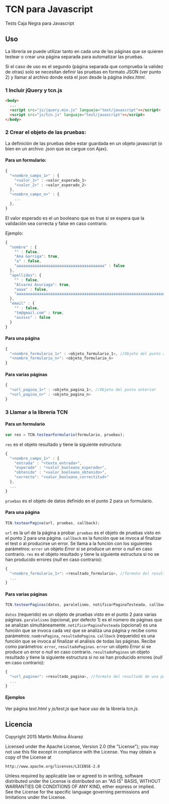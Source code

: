 # TCN para Javascript
Tests Caja Negra para Javascript

## Uso
La librería se puede utilizar tanto en cada una de las páginas que se quieren testear o crear una página separada para automatizar las pruebas.

Si el caso de uso es el segundo (página separada que comprueba la validez de otras) solo se necesitan definir las pruebas en formato JSON (ver punto 2) y llamar al archivo donde está el json desde la página *index.html*.

### 1 Incluir jQuery y tcn.js
```html
<body>
  ...
  <script src="js/jquery.min.js" languaje="text/javascript"></script>
  <script src="js/tcn.js" languaje="text/javascript"></script>
</body>  
```

### 2 Crear el objeto de las pruebas:
La definición de las pruebas debe estar guardada en un objeto javascript (o bien en un archivo .json que se cargue con Ajax).

#### Para un formulario:
```javascript
{
  "<nombre_campo_1>" : {
    "<valor_1>" : <valor_esperado_1>
    "<valor_2>" : <valor_esperado_2>
  },
  "<nombre_campo_n>" : {
    ...
  },
}
```

El valor esperado es el un booleano que es true si se espera que la validación sea correcta y false en caso contrario.

Ejemplo:
```javascript
{
  "nombre" : {
    "" : false,
    "Ana Garriga": true,
    "a" : false,
    "aaaaaaaaaaaaaaaaaaaaaaaaaaaaaaaaaaaaaaa" : false
  },
  "apellidos": {
    "" : false,
    "Alvarez Asuriaga": true,
    "aaaa" : false,
    "aaaaaaaaaaaaaaaaaaaaaaaaaaaaaaaaaaaaaaaaaaaaaaaaaaaaaaaaaaaaaaaaaaaaaaaaaaaaaa" : false
  },
  "email" : {
    "" : false,
    "tm@gmail.com" : true,
    "asssss" : false
  }
}
```
#### Para una página
```javascript
{
  "<nombre_formulario_1>" : <objeto_formulario_1>, //Objeto del punto anterior
  "<nombre_formulario_n>": <objeto_formulario_n>
}
```

#### Para varias páginas
```javascript
{
  "<url_pagina_1>" : <objeto_pagina_1>, //Objeto del punto anterior
  "<url_pagina_n>" : <objeto_pagina_n>
}
```

### 3 Llamar a la librería TCN
#### Para un formulario
```javascript
var res = TCN.testearFormulario(formulario, pruebas);
```
`res` es el objeto resultado y tiene la siguiente estructura:
```javascript
{
  "<nombre_campo_1>" : {
    "entrada" : "<texto_entrada>",
    "esperado" : "<valor_booleano_esperado>",
    "obtenido" : "<valor_booleano_obtenido>",
    "correcto": "<valor_booleano_correctitud>"
  },
  ...
}
```

`pruebas` es el objeto de datos definido en el punto 2 para un formulario.

#### Para una página
```javascript
TCN.testearPagina(url, pruebas, callback);
```
`url` es la url de la página a probar.
`pruebas` es el objeto de pruebas visto en el punto 2 para una página.
`callback` es la función que se invoca al finalizar el test o al producirse un error. Se llama a la función con los siguientes parámetros:
`error` un objeto *Error* si se produce un error o *null* en caso contrario.
`res` es el objeto resultado y tiene la siguiente estructura si no se han producido errores (*null* en caso contrario):
```javascript
{
  "<nombre_formulario_1>": <resultado_formulario>, //formato del resultado del punto anterior
  ...
}
```
#### Para varias páginas
```javascript
TCN.testearPaginas(datos, paralelismo, notificarPaginaTesteada, callback);
```

`datos` (requerido) es un objeto de pruebas visto en el punto 2 para varias páginas.
`paralelismo` (opcional, por defecto 1) es el número de páginas que se analizan simultáneamente.
`notificarPaginaTesteada` (opcional) es una función que se invoca cada vez que se analiza una página y recibe como parámetros: `nombrePagina`, `resultadoPagina`.
`callback` (requerido) es una función que se invoca al finalizar el análisis de todas las páginas. Recibe como parámetros: `error`, `resultadoPaginas`.
`error` un objeto *Error* si se produce un error o *null* en caso contrario.
`resultadoPaginas` un objeto resultado y tiene la siguiente estructura si no se han producido errores (*null* en caso contrario):
```javascript
{
  "<url_pagina>": <resultado_pagina>, //formato del resultado de una página
  ...
}
```

#### Ejemplos
Ver página *text.html* y *js/test.js* que hace uso de la librería *tcn.js*.

## Licencia
Copyright 2015 Martín Molina Álvarez

Licensed under the Apache License, Version 2.0 (the "License");
you may not use this file except in compliance with the License.
You may obtain a copy of the License at

    http://www.apache.org/licenses/LICENSE-2.0

Unless required by applicable law or agreed to in writing, software
distributed under the License is distributed on an "AS IS" BASIS,
WITHOUT WARRANTIES OR CONDITIONS OF ANY KIND, either express or implied.
See the License for the specific language governing permissions and
limitations under the License.
